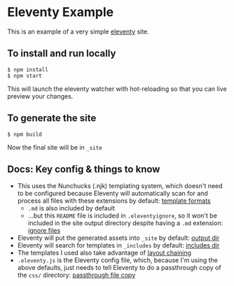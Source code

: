 # Eleventy Example

This is an example of a very simple [eleventy](https://www.11ty.dev/) site.

## To install and run locally

```
$ npm install
$ npm start
```

This will launch the eleventy watcher with hot-reloading so that you can live preview your changes.

## To generate the site

```
$ npm build
```

Now the final site will be in `_site`

## Docs: Key config & things to know

- This uses the Nunchucks (.njk) templating system, which doesn't need to be configured because Eleventy will automatically scan for and process all files with these extensions by default: [template formats](https://www.11ty.dev/docs/config/#template-formats)
  - `.md` is also included by default
  - ...but this `README` file is included in `.eleventyignore`, so it won't be included in the site output directory despite having a `.md` extension: [ignore files](https://www.11ty.dev/docs/ignores/)
- Eleventy will put the generated assets into `_site` by default: [output dir](https://www.11ty.dev/docs/config/#output-directory)
- Eleventy will search for templates in `_includes` by default: [includes dir](https://www.11ty.dev/docs/config/#directory-for-includes)
- The templates I used also take advantage of [layout chaining](https://www.11ty.dev/docs/layout-chaining/)
- `.eleventy.js` is the Eleventy config file, which, because I'm using the above defaults, just needs to tell Eleventy to do a passthrough copy of the `css/` directory: [passthrough file copy](https://www.11ty.dev/docs/copy/)
